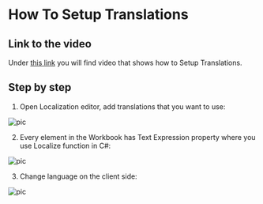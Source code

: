 

# How To Setup Translations


## Link to the video

Under [this link](https://profitbasedocs.blob.core.windows.net/videos/Localisation.mp4) you will find video that shows how to Setup Translations. 
<br/>


## Step by step


1.  Open Localization editor, add translations that you want to use:

![pic](https://profitbasedocs.blob.core.windows.net/images/HTloc%20(1).png)

2. Every element in the Workbook has Text Expression property where you use Localize function in C#:

![pic](https://profitbasedocs.blob.core.windows.net/images/HTloc%20(2).png)

3. Change language on the client side:

![pic](https://profitbasedocs.blob.core.windows.net/images/HTloc%20(3).png)
